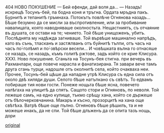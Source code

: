 ﻿404
НОВО ПОКУШЕНИЕ
— Бей ефенди, дай воля да...
— Назадъ! искрещѣ Тосунъ-бей, па бодна коня и тръгна.
Ордата мръдна пакъ. Бурнитѣ и тепанитѣ гръмнаха. Потокътъ повлѣче Огнянова назадъ...
Бѣше безумно да се мисли за въспротивление, или за пробивание навалицата, която наводняваше околностьта. Нещастниятъ, съ отчаяние въ душата, се остави на те; чението. Той бѣше унищоженъ, убитъ. Послѣднята му надѣжда загниваше. Той вървѣше машинално напрѣдъ, като въ сънь, тласканъ и застѫпванъ отъ буйнитѣ тълпи, отъ часъ на часъ по́-голѣмп и по́-звѣрски весели... И човѣшката вълна го отнасяше се назадъ, се назадъ, къмъ голитѣ ржтове, задъ който се крие Клисура.
XXXI.
Ново покушение.
Сганьта на Тосунъ-бея стигна. при вечерь въ Рахманлари, още повече нарасла и фанатизирана. Тя завари вече тамъ друга сгань турци, надошле отъ околнитѣ села, който очакваха неи. Прочее, Тосунъ-бей щѣше да нападне утрѣ Клисура съ една сила отъ около двѣ хиляди души.
Селото бѣше натъпкано съ свѣтъ. То едвамъ побираше тия нови гости. Понеже нощьта бѣше ясна, повечето налѣгаха на улицитѣ да спятъ.
Сащото стори и Огняновъ, по неволя.
Той лежеше самъ, на едно купище, тъкмо срѣщу хана, който се държеше отъ бѣлочерковчанина.
Макаръ и късно, прозорцитѣ на хана още свѣтѣха. Ватрѣ бѣше още пълно.
Огняновъ бѣше рѣшилъ, та и не можеше инакъ, да не спи. Той бѣше длъженъ да се опита тазъ нощь, дори

[original](images/451.jpg)